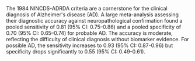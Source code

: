 The 1984 NINCDS-ADRDA criteria are a cornerstone for the clinical diagnosis of Alzheimer's disease (AD). A large meta-analysis assessing their diagnostic accuracy against neuropathological confirmation found a pooled sensitivity of 0.81 (95% CI: 0.75–0.86) and a pooled specificity of 0.70 (95% CI: 0.65–0.74) for probable AD. The accuracy is moderate, reflecting the difficulty of clinical diagnosis without biomarker evidence. For possible AD, the sensitivity increases to 0.93 (95% CI: 0.87-0.96) but specificity drops significantly to 0.55 (95% CI: 0.49-0.61).